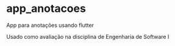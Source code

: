 # app_anotacoes

App para anotações usando flutter

Usado como avaliação na disciplina de Engenharia de Software I
